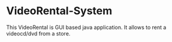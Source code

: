 VideoRental-System
==================

This VideoRental is GUI based java application. It allows to rent a videocd/dvd from a store.
